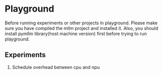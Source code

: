 # Playground

Before running experiments or other projects in playground. Please make sure you have compiled the mllm project and installed it. Also, you should install pymllm library(host machine version) first before trying to run playground.

## Experiments

1. Schedule overhead between cpu and npu
